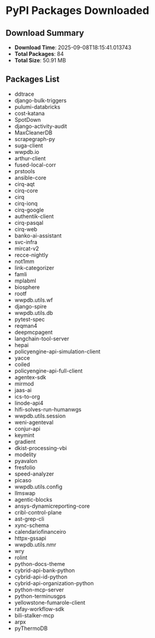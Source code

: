 # PyPI Packages Downloaded

## Download Summary
- **Download Time**: 2025-09-08T18:15:41.013743
- **Total Packages**: 84
- **Total Size**: 50.91 MB

## Packages List
- ddtrace
- django-bulk-triggers
- pulumi-databricks
- cost-katana
- SpotDown
- django-activity-audit
- MaxCleanerDB
- scrapegraph-py
- suga-client
- wwpdb.io
- arthur-client
- fused-local-corr
- prstools
- ansible-core
- cirq-aqt
- cirq-core
- cirq
- cirq-ionq
- cirq-google
- authentik-client
- cirq-pasqal
- cirq-web
- banko-ai-assistant
- svc-infra
- mircat-v2
- recce-nightly
- not1mm
- link-categorizer
- famli
- mplabml
- biosphere
- rootf
- wwpdb.utils.wf
- django-spire
- wwpdb.utils.db
- pytest-spec
- reqman4
- deepmcpagent
- langchain-tool-server
- hepai
- policyengine-api-simulation-client
- yacce
- coiled
- policyengine-api-full-client
- agentex-sdk
- mirmod
- jaas-ai
- ics-to-org
- linode-api4
- hifi-solves-run-humanwgs
- wwpdb.utils.session
- weni-agenteval
- conjur-api
- keymint
- gradient
- dkist-processing-vbi
- modelity
- pyavalon
- fresfolio
- speed-analyzer
- picaso
- wwpdb.utils.config
- llmswap
- agentic-blocks
- ansys-dynamicreporting-core
- cribl-control-plane
- ast-grep-cli
- xync-schema
- calendariofinanceiro
- httpx-gssapi
- wwpdb.utils.nmr
- wry
- rolint
- python-docs-theme
- cybrid-api-bank-python
- cybrid-api-id-python
- cybrid-api-organization-python
- python-mcp-server
- python-terminusgps
- yellowstone-fumarole-client
- rafay-workflow-sdk
- bili-stalker-mcp
- arpx
- pyThermoDB

